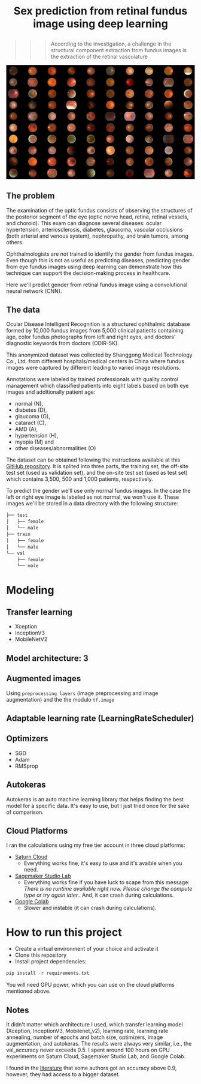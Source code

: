 # <p style="text-align: center;">Sex prediction from retinal fundus image using deep learning</p>



>>> According to the investigation, a challenge in the structural component extraction from
fundus images is the extraction of the retinal vasculature



![fundus_image](assets/100_fundus_image.jpg)


## The problem

The examination of the optic fundus consists of observing the structures of the posterior segment of the eye (optic nerve head, retina, retinal vessels, and choroid). This exam can diagnose several diseases: ocular hypertension, arteriosclerosis, diabetes, glaucoma, vascular occlusions (both arterial and venous system), nephropathy, and brain tumors, among others.

Ophthalmologists are not trained to identify the gender from fundus images. Even though this is not as useful as predicting diseases, predicting gender from eye fundus images using deep learning can demonstrate how this technique can support the decision-making process in healthcare. 

Here we'll predict gender from retinal fundus image using a convolutional neural network (CNN).


## The data

Ocular Disease Intelligent Recognition is a structured ophthalmic database formed by 10,000 fundus images from 5,000 clinical patients containing age, color fundus photographs from left and right eyes, and doctors' diagnostic keywords from doctors (ODIR-5K). 

This anonymized dataset was collected by Shanggong Medical Technology Co., Ltd. from different hospitals/medical centers in China where fundus images were captured by different leading to varied image resolutions. 

Annotations were labeled by trained professionals with quality control management which classified patients into eight labels based on both eye images and additionally patient age:
* normal (N), 
* diabetes (D), 
* glaucoma (G), 
* cataract (C), 
* AMD (A), 
* hypertension (H), 
* myopia (M) and 
* other diseases/abnormalities (O) 

The dataset can be obtained following the instructions available at this [GitHub repository](https://github.com/nkicsl/OIA-ODIR). It is splited into three parts, the training set, the off-site test set (used as validation set), and the on-site test set (used as test set) which contains 3,500, 500 and 1,000 patients, respectively.

To predict the gender we'll use only normal fundus images. In the case the left or right eye image is labeled as not normal, we won't use it. These images we'll be stored in a data directory with the following structure:

```bash
├── test
│   ├── female
│   └── male
├── train
│   ├── female
│   └── male
└── val
    ├── female
    └── male
```

# Modeling

## Transfer learning
* Xception
* InceptionV3
* MobileNetV2


## Model architecture: 3


## Augmented images
Using `preprocessing layers` (image preprocessing and image augmentation) and the the modulo `tf.image`


## Adaptable learning rate (LearningRateScheduler)

## Optimizers
* SGD
* Adam
* RMSprop


## Autokeras

Autokeras is an auto machine learning library that helps finding the best model for a specific data. It's easy to use, but I just tried once for the sake of comparison.


## Cloud Platforms

I ran the calculations using my free tier account in three cloud platforms:
* [Saturn Cloud](https://saturncloud.io/) 
    * Everything works fine, it's easy to use and it's avaible when you need.
* [Sagemaker Studio Lab](https://studiolab.sagemaker.aws/)
    * Everything works fine if you have luck to scape from this message: _There is no runtime available right now. Please change the compute type or try again later._. And, it can crash during calculations.
* [Google Colab](https://colab.research.google.com/)
    * Slower and instable (it can crash during calculations).


# How to run this project

* Create a virtual environment of your choice and activate it
* Clone this repository
* Install project dependencies:
 
```python
pip install -r requirements.txt 
```

You will need GPU power, which you can use on the cloud platforms mentioned above.

## Notes

It didn't matter which architecture I used, which transfer learning model (Xception, InceptionV3, Mobilenet_v2), learning rate, learning rate annealing, number of epochs and batch size, optimizers, image augmentation, and autokeras. The results were always very similar, i.e., the val_accuracy never exceeds 0.5. I spent around 100 hours on GPU experiments on Saturn Cloud, Sagemaker Studio Lab, and Google Colab. 

I found in the [literature](https://doi.org/10.1038/s41598-021-89743-x) that some authors got an accuracy above 0.9, however, they had access to a bigger dataset.


